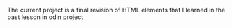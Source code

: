 The current project is a final revision of HTML elements that I learned in the past lesson in odin project